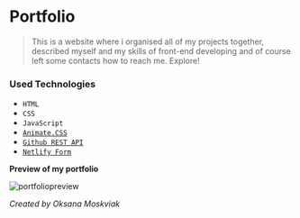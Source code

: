 # Portfolio
> This is a website where i organised all of my projects together, described myself and my skills of front-end developing and of course left some contacts how to reach me. Explore!

### Used Technologies
- `HTML`
- `CSS`
- `JavaScript`
- [`Animate.CSS`](https://animate.style/)
- [`Github REST API`](https://docs.github.com/en/rest)
- [`Netlify Form`](https://www.netlify.com/)

**Preview of my portfolio**

![portfoliopreview](https://user-images.githubusercontent.com/84397218/180614100-b845ae3d-77be-43ed-abdc-46f7931a1e84.jpg)

*Created by Oksana Moskviak*
